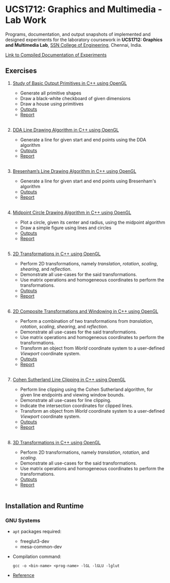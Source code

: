 # UCS1712: Graphics and Multimedia - Lab Work

Programs, documentation, and output snapshots of implemented and designed experiments for the laboratory coursework in **UCS1712: Graphics and Multimedia Lab**, [SSN College of Engineering](https://www.ssn.edu.in/college-of-engineering/cse-faculty/), Chennai, India.

[Link to Compiled Documentation of Experiments](./Compiled-Record-Work.pdf)

## Exercises

1. [Study of Basic Output Primitives in C++ using OpenGL](./Ex1-Primitives)
    - Generate all primitive shapes
    - Draw a black-white checkboard of given dimensions
    - Draw a house using primitives
    - [Outputs](./Ex1-Primitives/Outputs/)
    - [Report](./Ex1-Primitives/Report.pdf) 
    <br><br>

2. [DDA Line Drawing Algorithm in C++ using OpenGL](./Ex2-DDALineDrawing)
    - Generate a line for given start and end points using the DDA algorithm
    - [Outputs](./Ex2-DDALineDrawing/Outputs/)
    - [Report](./Ex2-DDALineDrawing/Report.pdf)
    <br><br>

3. [Bresenham’s Line Drawing Algorithm in C++ using OpenGL](./Ex3-BresenhamLineDrawing)
    - Generate a line for given start and end points using Bresenham's algorithm  
    - [Outputs](./Ex3-BresenhamLineDrawing/Outputs)
    - [Report](./Ex3-BresenhamLineDrawing/Report.pdf) 
    <br><br>

4. [Midpoint Circle Drawing Algorithm in C++ using OpenGL](./Ex4-MidpointCircleDrawing)
    - Plot a circle, given its center and radius, using the midpoint algorithm
    - Draw a simple figure using lines and circles
    - [Outputs](./Ex4-MidpointCircleDrawing/Outputs)
    - [Report](./Ex4-MidpointCircleDrawing/Report.pdf) 
    <br><br>
    
5. [2D Transformations in C++ using OpenGL](./Ex5-2DTransformations)
    - Perform 2D transformations, namely *translation*, *rotation*, *scaling*, *shearing*, and *reflection*.
    - Demonstrate all use-cases for the said transformations.
    - Use matrix operations and homogeneous coordinates to perform the transformations.
    - [Outputs](./Ex5-2DTransformations/Outputs)
    - [Report](./Ex5-2DTransformations/Report.pdf) 
    <br><br>
    
6. [2D Composite Transformations and Windowing in C++ using OpenGL](./Ex6-2DCompositeTransformations)
    - Perform a combination of two transformations from *translation*, *rotation*, *scaling*, *shearing*, and *reflection*.
    - Demonstrate all use-cases for the said transformations.
    - Use matrix operations and homogeneous coordinates to perform the transformations.
    - Transform an object from *World* coordinate system to a user-defined *Viewport* coordinate system.
    - [Outputs](./Ex6-2DCompositeTransformations/Outputs)
    - [Report](./Ex6-2DCompositeTransformations/Report.pdf) 
    <br><br>

7. [Cohen Sutherland Line Clipping in C++ using OpenGL](./Ex7-CohenSutherland)
    - Perform line clipping using the Cohen Sutherland algorithm, for given line endpoints and viewing window bounds.
    - Demonstrate all use-cases for line clipping.
    - Indicate the intersection coordinates for clipped lines.
    - Transform an object from *World* coordinate system to a user-defined *Viewport* coordinate system.
    - [Outputs](./Ex7-CohenSutherland/Outputs)
    - [Report](./Ex7-CohenSutherland/Report.pdf) 
    <br><br>
    
8. [3D Transformations in C++ using OpenGL](./Ex8-3DTransformations)
    - Perform 2D transformations, namely *translation*, *rotation*, and *scaling*.
    - Demonstrate all use-cases for the said transformations.
    - Use matrix operations and homogeneous coordinates to perform the transformations.
    - [Outputs](./Ex8-3DTransformations/Outputs)
    - [Report](./Ex8-3DTransformations/Report.pdf) 
    <br><br>
    

## Installation and Runtime

### GNU Systems

- `apt` packages required:
    - freeglut3-dev
    - mesa-common-dev


- Compilation command:
    ```
    gcc -o <bin-name> <prog-name> -lGL -lGLU -lglut
    ```

- [Reference](http://www.cse.iitm.ac.in/~vplab/courses/CG/opengl_start.html)
